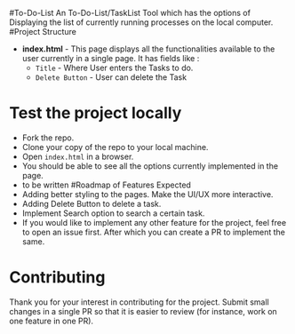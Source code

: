 #To-Do-List
An To-Do-List/TaskList Tool which has the options of Displaying the list of currently running processes on the local computer.
#Project Structure
* **index.html** - This page displays all the functionalities available to the user currently in a single page. It has fields like :
    * `Title` - Where User enters the Tasks to do.
    * `Delete Button` - User can delete the Task
# Test the project locally
* Fork the repo.
* Clone your copy of the repo to your local machine.
* Open `index.html` in a browser. 
* You should be able to see all the options currently implemented in the page.
* to be written
#Roadmap of Features Expected
* Adding better styling to the pages. Make the UI/UX more interactive.
* Adding Delete Button to delete a task.
* Implement Search option to search a certain task.
* If you would like to implement any other feature for the project, feel free to open an issue first. After which you can create a PR to implement the same.
# Contributing
Thank you for your interest in contributing for the project. Submit small changes in a single PR so that it is easier to review (for instance, work on one feature in one PR).
